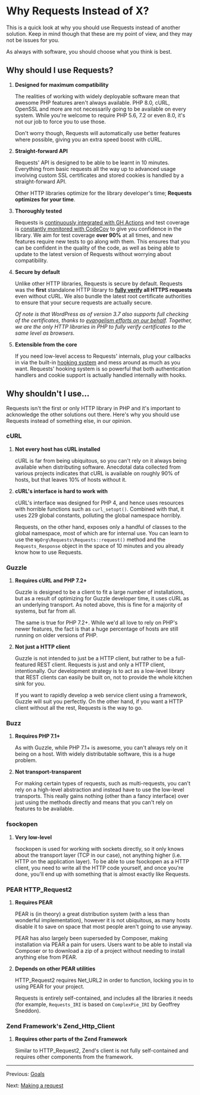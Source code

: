 Why Requests Instead of X?
==========================
This is a quick look at why you should use Requests instead of another
solution. Keep in mind though that these are my point of view, and they may not
be issues for you.

As always with software, you should choose what you think is best.


Why should I use Requests?
--------------------------
1. **Designed for maximum compatibility**

   The realities of working with widely deployable software mean that awesome
   PHP features aren't always available. PHP 8.0, cURL, OpenSSL and more are not
   necessarily going to be available on every system. While you're welcome to
   require PHP 5.6, 7.2 or even 8.0, it's not our job to force you to use those.

   Don't worry though, Requests will automatically use better features where
   possible, giving you an extra speed boost with cURL.

2. **Straight-forward API**

   Requests' API is designed to be able to be learnt in 10 minutes. Everything
   from basic requests all the way up to advanced usage involving custom SSL
   certificates and stored cookies is handled by a straight-forward API.

   Other HTTP libraries optimize for the library developer's time; **Requests
   optimizes for your time**.

3. **Thoroughly tested**

   Requests is [continuously integrated with GH Actions][ghactions] and test coverage
   is [constantly monitored with CodeCov][codecov] to give you confidence in
   the library. We aim for test coverage **over 90%** at all times, and new
   features require new tests to go along with them. This ensures that you can
   be confident in the quality of the code, as well as being able to update to
   the latest version of Requests without worrying about compatibility.

4. **Secure by default**

   Unlike other HTTP libraries, Requests is secure by default. Requests was the
   **first** standalone HTTP library to
   **[fully verify][requests_ssl] all HTTPS requests** even without cURL. We
   also bundle the latest root certificate authorities to ensure that your
   secure requests are actually secure.

   _Of note is that WordPress as of version 3.7 also supports full checking of
   the certificates, thanks to [evangelism efforts on our behalf][wpssl].
   Together, we are the only HTTP libraries in PHP to fully verify certificates
   to the same level as browsers._

5. **Extensible from the core**

   If you need low-level access to Requests' internals, plug your
   callbacks in via the built-in [hooking system][] and mess around as much as
   you want. Requests' hooking system is so powerful that both
   authentication handlers and cookie support is actually handled internally
   with hooks.

[codecov]: https://app.codecov.io/gh/WordPress/Requests/branch/stable
[hooking system]: hooks.md
[requests_ssl]: https://github.com/WordPress/Requests/blob/stable/library/Requests/SSL.php
[ghactions]: https://github.com/WordPress/Requests/actions
[wpssl]: https://core.trac.wordpress.org/ticket/25007


Why shouldn't I use...
----------------------
Requests isn't the first or only HTTP library in PHP and it's important to
acknowledge the other solutions out there. Here's why you should use Requests
instead of something else, in our opinion.


### cURL

1. **Not every host has cURL installed**

   cURL is far from being ubiquitous, so you can't rely on it always being
   available when distributing software. Anecdotal data collected from various
   projects indicates that cURL is available on roughly 90% of hosts, but that
   leaves 10% of hosts without it.

2. **cURL's interface is hard to work with**

   cURL's interface was designed for PHP 4, and hence uses resources with
   horrible functions such as `curl_setopt()`. Combined with that, it uses 229
   global constants, polluting the global namespace horribly.

   Requests, on the other hand, exposes only a handful of classes to the
   global namespace, most of which are for internal use. You can learn to use
   the `WpOrg\Requests\Requests::request()` method and the `Requests_Response`
   object in the space of 10 minutes and you already know how to use Requests.


### Guzzle

1. **Requires cURL and PHP 7.2+**

   Guzzle is designed to be a client to fit a large number of installations, but
   as a result of optimizing for Guzzle developer time, it uses cURL as an
   underlying transport. As noted above, this is fine for a majority of systems,
   but far from all.

   The same is true for PHP 7.2+. While we'd all love to rely on PHP's newer
   features, the fact is that a huge percentage of hosts are still running on
   older versions of PHP.

2. **Not just a HTTP client**

   Guzzle is not intended to just be a HTTP client, but rather to be a
   full-featured REST client. Requests is just and only a HTTP client, intentionally.
   Our development strategy is to act as a low-level library that REST clients can
   easily be built on, not to provide the whole kitchen sink for you.

   If you want to rapidly develop a web service client using a framework, Guzzle
   will suit you perfectly. On the other hand, if you want a HTTP client without
   all the rest, Requests is the way to go.


### Buzz

1. **Requires PHP 7.1+**

   As with Guzzle, while PHP 7.1+ is awesome, you can't always rely on it being
   on a host. With widely distributable software, this is a huge problem.

2. **Not transport-transparent**

   For making certain types of requests, such as multi-requests, you can't rely
   on a high-level abstraction and instead have to use the low-level transports.
   This really gains nothing (other than a fancy interface) over just using the
   methods directly and means that you can't rely on features to be available.


### fsockopen

1. **Very low-level**

   fsockopen is used for working with sockets directly, so it only knows about
   the transport layer (TCP in our case), not anything higher (i.e. HTTP on the
   application layer). To be able to use fsockopen as a HTTP client, you need
   to write all the HTTP code yourself, and once you're done, you'll end up
   with something that is almost exactly like Requests.


### PEAR HTTP_Request2

1. **Requires PEAR**

   PEAR is (in theory) a great distribution system (with a less than wonderful
   implementation), however it is not ubiquitous, as many hosts disable it to
   save on space that most people aren't going to use anyway.
   
   PEAR has also largely been superseded by Composer, making installation via
   PEAR a pain for users. Users want to be able to install via Composer or to
   download a zip of a project without needing to install anything else from PEAR.

2. **Depends on other PEAR utilities**

   HTTP\_Request2 requires Net\_URL2 in order to function, locking you in to
   using PEAR for your project.

   Requests is entirely self-contained, and includes all the libraries it needs
   (for example, `Requests_IRI` is based on `ComplexPie_IRI` by Geoffrey Sneddon).


### Zend Framework's Zend\_Http\_Client

1. **Requires other parts of the Zend Framework**

   Similar to HTTP_Request2, Zend's client is not fully self-contained and
   requires other components from the framework.

***

Previous: [Goals](goals.md)

Next: [Making a request](usage.md)
